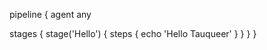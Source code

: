 pipeline {
   agent any

   stages {
      stage('Hello') {
         steps {
            echo 'Hello Tauqueer'
         }
      }
   }
}
